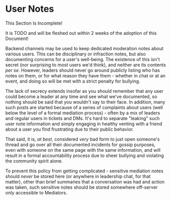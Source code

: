 # User Notes

<div class="warning">
This Section Is Incomplete! 

It is TODO and will be fleshed out within 2 weeks of the adoption of this Document!
</div>

Backend channels may be used to keep dedicated moderation notes about various users. This can be disciplinary or infraction notes, but also documenting concerns for a user's well-being. The existence of this isn't secret (nor surprising to most users we'd think), and neither are its contents *per se*. However, leaders should never go around publicly listing who has notes on them, or for what reason they have them - whether in chat or at an event, and doing so will be met with a strict penalty for bullying.

The lack of secrecy extends insofar as you should remember that any user could become a leader at any time and see what we've documented, so nothing should be said that you wouldn't say to their face. In addition, many such posts are started because of a series of complaints about users (well below the level of a formal mediation process) - often by a mix of leaders and regular users in tickets and DMs. It's hard to separate "leaking" such user note information and simply engaging in healthy venting with a friend about a user you find frustrating due to their public behavior.

That said, it is, *at best*, considered *very* bad form to just open someone's thread and go over all their documented incidents for gossip purposes, even with someone on the same page with the same information, and will result in a formal accountability process due to sheer bullying and violating the community spirit alone.

To prevent this policy from getting complicated - sensitive mediation notes should *never* be stored here (or anywhere in leadership chat, for that matter), other than brief summaries that a conversation was had and action was taken, such sensitive notes should be stored somewhere off-server only accessible to Mediators.